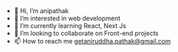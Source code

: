 - 👋 Hi, I’m anipathak
- 👀 I’m interested in web development
- 🌱 I’m currently learning React, Next Js
- 💞️ I’m looking to collaborate on Front-end projects 
- 📫 How to reach me getaniruddha.pathak@gmail.com

